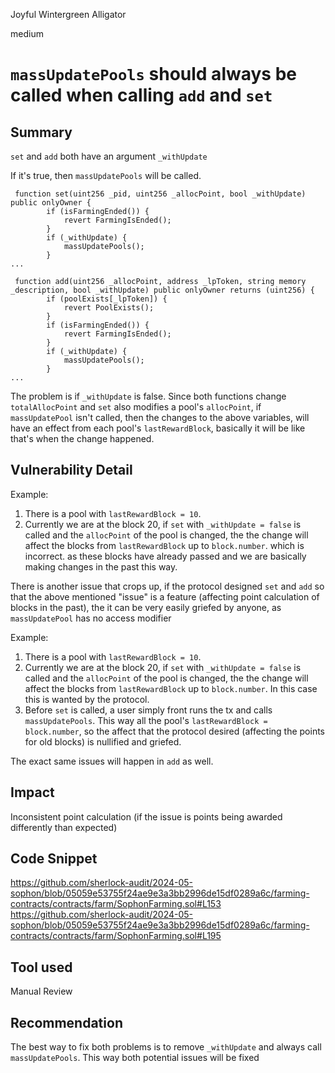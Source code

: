 Joyful Wintergreen Alligator

medium

# `massUpdatePools` should always be called when calling `add` and `set`

## Summary
`set` and `add` both have an argument `_withUpdate`

If it's true, then `massUpdatePools` will be called.

```solidity
 function set(uint256 _pid, uint256 _allocPoint, bool _withUpdate) public onlyOwner {
        if (isFarmingEnded()) {
            revert FarmingIsEnded();
        }
        if (_withUpdate) {
            massUpdatePools();
        }
...
```

```solidity
 function add(uint256 _allocPoint, address _lpToken, string memory _description, bool _withUpdate) public onlyOwner returns (uint256) {
        if (poolExists[_lpToken]) {
            revert PoolExists();
        }
        if (isFarmingEnded()) {
            revert FarmingIsEnded();
        }
        if (_withUpdate) {
            massUpdatePools();
        }
...
```

The problem is if `_withUpdate` is false. Since both functions change `totalAllocPoint` and `set` also modifies a pool's `allocPoint`, if `massUpdatePool` isn't called, then the changes to the above variables, will have an effect from each pool's `lastRewardBlock`, basically it will be like that's when the change happened.
## Vulnerability Detail
Example:
1. There is a pool with `lastRewardBlock = 10`.
2. Currently we are at the block 20, if `set` with `_withUpdate = false` is called and the `allocPoint` of the pool is changed, the the change will affect the blocks from `lastRewardBlock` up to `block.number`. which is incorrect. as these blocks have already passed and we are basically making changes in the past this way.

There is another issue that crops up, if the protocol designed `set` and `add` so that the above mentioned "issue" is a feature (affecting point calculation of blocks in the past), the it can be very easily griefed by anyone, as `massUpdatePool` has no access modifier

Example:
1. There is a pool with `lastRewardBlock = 10`.
2. Currently we are at the block 20, if `set` with `_withUpdate = false` is called and the `allocPoint` of the pool is changed, the the change will affect the blocks from `lastRewardBlock` up to `block.number`. In this case this is wanted by the protocol.
3. Before `set` is called, a user simply front runs the tx and calls `massUpdatePools`. This way all the pool's `lastRewardBlock = block.number`, so the affect that the protocol desired (affecting the points for old blocks) is nullified and griefed.

The exact same issues will happen in `add` as well.
## Impact
Inconsistent point calculation (if the issue is points being awarded differently than expected)
## Code Snippet
https://github.com/sherlock-audit/2024-05-sophon/blob/05059e53755f24ae9e3a3bb2996de15df0289a6c/farming-contracts/contracts/farm/SophonFarming.sol#L153
https://github.com/sherlock-audit/2024-05-sophon/blob/05059e53755f24ae9e3a3bb2996de15df0289a6c/farming-contracts/contracts/farm/SophonFarming.sol#L195
## Tool used

Manual Review

## Recommendation
The best way to fix both problems is to remove `_withUpdate` and always call `massUpdatePools`. This way both potential issues will be fixed